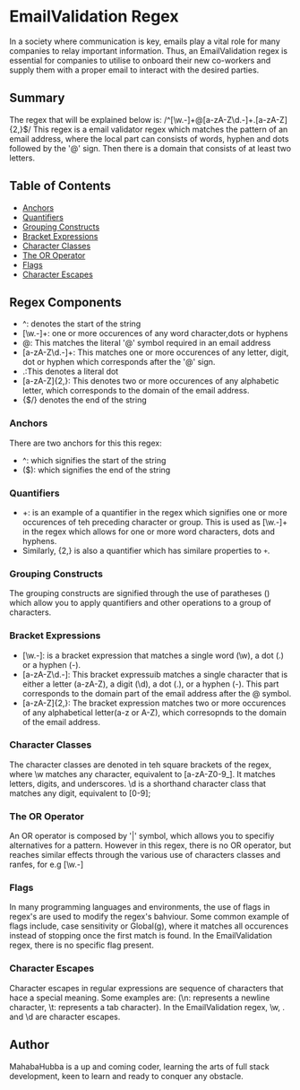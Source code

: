 # EmailValidation Regex
In a society where communication is key, emails play a vital role for many companies to relay important information.
Thus, an EmailValidation regex is essential for companies to utilise to onboard their new co-workers and supply them with a proper email to interact with the desired parties.

## Summary
The regex that will be explained below is: /^[\w\.-]+@[a-zA-Z\d\.-]+\.[a-zA-Z]{2,}$/
This regex is a email validator regex which matches the pattern of an email address, where the local part can consists of words, hyphen and dots followed by the '@' sign. Then there is a domain that consists of at least two letters.

## Table of Contents

- [Anchors](#anchors)
- [Quantifiers](#quantifiers)
- [Grouping Constructs](#grouping-constructs)
- [Bracket Expressions](#bracket-expressions)
- [Character Classes](#character-classes)
- [The OR Operator](#the-or-operator)
- [Flags](#flags)
- [Character Escapes](#character-escapes)

## Regex Components
- ^: denotes the start of the string
- [\w\.-]+: one or more occurences of any word character,dots or hyphens
- @: This matches the literal '@' symbol required in an email address
- [a-zA-Z\d\.-]+: This matches one or more occurences of any letter, digit, dot or hyphen which corresponds after the '@' sign.
- \.:This denotes a literal dot
- [a-zA-Z]{2,}: This denotes two or more occurences of any alphabetic letter, which corresponds to the domain of the email address.
- {$/} denotes the end of the string

### Anchors
There are two anchors for this this regex:
- ^: which signifies the start of the string
- ($): which signifies the end of the string

### Quantifiers
- +: is an example of a quantifier in the regex which signifies one or more occurences of teh preceding character or group. This is used as [\w\.-]+ in the regex which allows for one or more word characters, dots and hyphens.
- Similarly, {2,} is also a quantifier which has similare properties to `+`.

### Grouping Constructs
The grouping constructs are signified through the use of paratheses () which allow you to apply quantifiers and other operations to a group of characters.

### Bracket Expressions
- [\w\.-]: is a bracket expression that matches a single word (\w), a dot (\.) or a hyphen (-).
- [a-zA-Z\d\.-]: This bracket expressuib matches a single character that is either a letter (a-zA-Z), a digit (\d), a dot (.), or a hyphen (-). This part corresponds to the domain part of the email address after the @ symbol.
- [a-zA-Z]{2,}: The bracket expression matches two or more occurences of any alphabetical letter(a-z or A-Z), which corresopnds to the domain of the email address.

### Character Classes
The character classes are denoted in teh square brackets of the regex, where \w matches any character, equivalent to [a-zA-Z0-9_]. It matches letters, digits, and underscores. \d is a shorthand character class that matches any digit, equivalent to [0-9];

### The OR Operator
An OR operator is composed by '|' symbol, which allows you to specifiy alternatives for a pattern. However in this regex, there is no OR operator, but reaches similar effects through the various use of characters classes and ranfes, for e.g [\w.-]

### Flags
In many programming languages and environments, the use of flags in regex's are used to modify the regex's bahviour. Some common example of flags include, case sensitivity or Global(g), where it matches all occurences instead of stopping once the first match is found. In the EmailValidation regex, there is no specific flag present.

### Character Escapes
Character escapes in regular expressions are sequence of characters that hace a special meaning. Some examples are: (\n: represents a newline character, \t: represents a tab character). In the EmailValidation regex, \w, \. and \d are character escapes.

## Author
MahabaHubba is a up and coming coder, learning the arts of full stack development, keen to learn and ready to conquer any obstacle.
